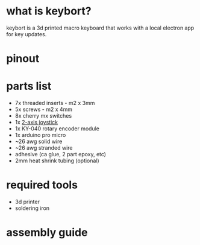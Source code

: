 # what is keybort?
keybort is a 3d printed macro keyboard that works with a local electron app for key updates.

# pinout

# parts list
* 7x threaded inserts - m2 x 3mm
* 5x screws - m2 x 4mm
* 8x cherry mx switches
* 1x <a href="https://www.amazon.com/dp/B07PZVDKWD">2-axis joystick</a>
* 1x KY-040 rotary encoder module
* 1x arduino pro micro
* ~26 awg solid wire
* ~26 awg stranded wire
* adhesive (ca glue, 2 part epoxy, etc)
* 2mm heat shrink tubing (optional)

# required tools
* 3d printer
* soldering iron

# assembly guide
